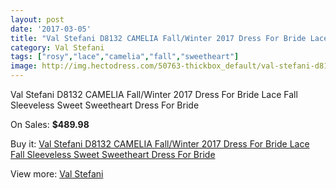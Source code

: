 ```yaml
---
layout: post
date: '2017-03-05'
title: "Val Stefani D8132 CAMELIA Fall/Winter 2017 Dress For Bride Lace Fall Sleeveless Sweet Sweetheart Dress For Bride"
category: Val Stefani
tags: ["rosy","lace","camelia","fall","sweetheart"]
image: http://img.hectodress.com/50763-thickbox_default/val-stefani-d8132-camelia-fall-winter-2017-dress-for-bride-lace-fall-sleeveless-sweet-sweetheart-dress-for-bride.jpg
---
```

Val Stefani D8132 CAMELIA Fall/Winter 2017 Dress For Bride Lace Fall Sleeveless Sweet Sweetheart Dress For Bride

On Sales: **$489.98**
<a href="https://www.hectodress.com/val-stefani/16085-val-stefani-d8132-camelia-fall-winter-2017-dress-for-bride-lace-fall-sleeveless-sweet-sweetheart-dress-for-bride.html"><amp-img layout="responsive" width="600" height="600" src="//img.hectodress.com/50763-thickbox_default/val-stefani-d8132-camelia-fall-winter-2017-dress-for-bride-lace-fall-sleeveless-sweet-sweetheart-dress-for-bride.jpg" alt="Val Stefani D8132 CAMELIA Fall/Winter 2017 Dress For Bride Lace Fall Sleeveless Sweet Sweetheart Dress For Bride 0" /></a>
<a href="https://www.hectodress.com/val-stefani/16085-val-stefani-d8132-camelia-fall-winter-2017-dress-for-bride-lace-fall-sleeveless-sweet-sweetheart-dress-for-bride.html"><amp-img layout="responsive" width="600" height="600" src="//img.hectodress.com/50765-thickbox_default/val-stefani-d8132-camelia-fall-winter-2017-dress-for-bride-lace-fall-sleeveless-sweet-sweetheart-dress-for-bride.jpg" alt="Val Stefani D8132 CAMELIA Fall/Winter 2017 Dress For Bride Lace Fall Sleeveless Sweet Sweetheart Dress For Bride 1" /></a>
<a href="https://www.hectodress.com/val-stefani/16085-val-stefani-d8132-camelia-fall-winter-2017-dress-for-bride-lace-fall-sleeveless-sweet-sweetheart-dress-for-bride.html"><amp-img layout="responsive" width="600" height="600" src="//img.hectodress.com/50764-thickbox_default/val-stefani-d8132-camelia-fall-winter-2017-dress-for-bride-lace-fall-sleeveless-sweet-sweetheart-dress-for-bride.jpg" alt="Val Stefani D8132 CAMELIA Fall/Winter 2017 Dress For Bride Lace Fall Sleeveless Sweet Sweetheart Dress For Bride 2" /></a>

Buy it: [Val Stefani D8132 CAMELIA Fall/Winter 2017 Dress For Bride Lace Fall Sleeveless Sweet Sweetheart Dress For Bride](https://www.hectodress.com/val-stefani/16085-val-stefani-d8132-camelia-fall-winter-2017-dress-for-bride-lace-fall-sleeveless-sweet-sweetheart-dress-for-bride.html "Val Stefani D8132 CAMELIA Fall/Winter 2017 Dress For Bride Lace Fall Sleeveless Sweet Sweetheart Dress For Bride")

View more: [Val Stefani](https://www.hectodress.com/308-val-stefani "Val Stefani")